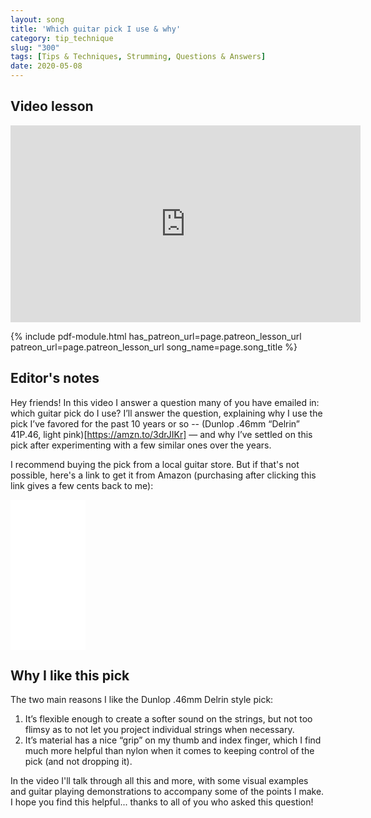 ```yaml
---
layout: song
title: 'Which guitar pick I use & why'
category: tip_technique
slug: "300"
tags: [Tips & Techniques, Strumming, Questions & Answers]
date: 2020-05-08
---
```


<!-- patreon_lesson_available: true
patreon_lesson_url: https://www.patreon.com/posts/35077534 -->

## Video lesson

 <iframe width="560" height="315" src="https://www.youtube.com/embed/DpicbUhlRcA" frameborder="0" allow="accelerometer; autoplay; encrypted-media; gyroscope; picture-in-picture" allowfullscreen></iframe>

{% include pdf-module.html has_patreon_url=page.patreon_lesson_url patreon_url=page.patreon_lesson_url song_name=page.song_title %}

## Editor's notes

Hey friends! In this video I answer a question many of you have emailed in: which guitar pick do I use? I’ll answer the question, explaining why I use the pick I’ve favored for the past 10 years or so -- (Dunlop .46mm “Delrin” 41P.46, light pink)[https://amzn.to/3drJIKr] — and why I’ve settled on this pick after experimenting with a few similar ones over the years.

I recommend buying the pick from a local guitar store. But if that's not possible, here's a link to get it from Amazon (purchasing after clicking this link gives a few cents back to me):

<iframe style="width:120px;height:240px;" marginwidth="0" marginheight="0" scrolling="no" frameborder="0" src="//ws-na.amazon-adsystem.com/widgets/q?ServiceVersion=20070822&OneJS=1&Operation=GetAdHtml&MarketPlace=US&source=ac&ref=qf_sp_asin_til&ad_type=product_link&tracking_id=songnotes04-20&marketplace=amazon&region=US&placement=B003KV7UVI&asins=B003KV7UVI&linkId=d369017a097e327f68a414a5934f5d79&show_border=true&link_opens_in_new_window=false&price_color=333333&title_color=0066c0&bg_color=ffffff"></iframe>

## Why I like this pick

The two main reasons I like the Dunlop .46mm Delrin style pick:

1. It’s flexible enough to create a softer sound on the strings, but not too flimsy as to not let you project individual strings when necessary.
2. It’s material has a nice “grip” on my thumb and index finger, which I find much more helpful than nylon when it comes to keeping control of the pick (and not dropping it).

In the video I'll talk through all this and more, with some visual examples and guitar playing demonstrations to accompany some of the points I make. I hope you find this helpful... thanks to all of you who asked this question!
